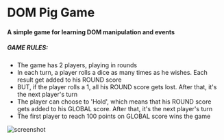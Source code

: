 # DOM Pig Game  
#### A simple game for learning DOM manipulation and events

##### GAME RULES:

  * The game has 2 players, playing in rounds
  * In each turn, a player rolls a dice as many times as he wishes. Each result get added to his ROUND score
  * BUT, if the player rolls a 1, all his ROUND score gets lost. After that, it's the next player's turn
  * The player can choose to 'Hold', which means that his ROUND score gets added to his GLOBAL score. After that, it's the next player's turn
  * The first player to reach 100 points on GLOBAL score wins the game

![screenshot](https://user-images.githubusercontent.com/52567746/81311882-9c48e480-908e-11ea-81b7-c0f505b1c84d.jpg)
